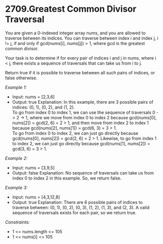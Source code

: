 # 2709.Greatest Common Divisor Traversal

You are given a 0-indexed integer array nums, and you are allowed to traverse between its indices. You can traverse between index i and index j, i != j, if and only if gcd(nums[i], nums[j]) > 1, where gcd is the greatest common divisor.

Your task is to determine if for every pair of indices i and j in nums, where i < j, there exists a sequence of traversals that can take us from i to j.

Return true if it is possible to traverse between all such pairs of indices, or false otherwise.

 

*Example 1:*

- Input: nums = [2,3,6]
- Output: true
Explanation: In this example, there are 3 possible pairs of indices: (0, 1), (0, 2), and (1, 2).\
To go from index 0 to index 1, we can use the sequence of traversals 0 -> 2 -> 1, where we move from index 0 to index 2 because gcd(nums[0], nums[2]) = gcd(2, 6) = 2 > 1, and then move from index 2 to index 1 because gcd(nums[2], nums[1]) = gcd(6, 3) = 3 > 1.\
To go from index 0 to index 2, we can just go directly because gcd(nums[0], nums[2]) = gcd(2, 6) = 2 > 1. Likewise, to go from index 1 to index 2, we can just go directly because gcd(nums[1], nums[2]) = gcd(3, 6) = 3 > 1.

*Example 2:*

- Input: nums = [3,9,5]
- Output: false
Explanation: No sequence of traversals can take us from index 0 to index 2 in this example. So, we return false.

*Example 3:*

- Input: nums = [4,3,12,8]
- Output: true
Explanation: There are 6 possible pairs of indices to traverse between: (0, 1), (0, 2), (0, 3), (1, 2), (1, 3), and (2, 3). A valid sequence of traversals exists for each pair, so we return true.
 
*Constraints:*

- 1 <= nums.length <= 105
- 1 <= nums[i] <= 105

